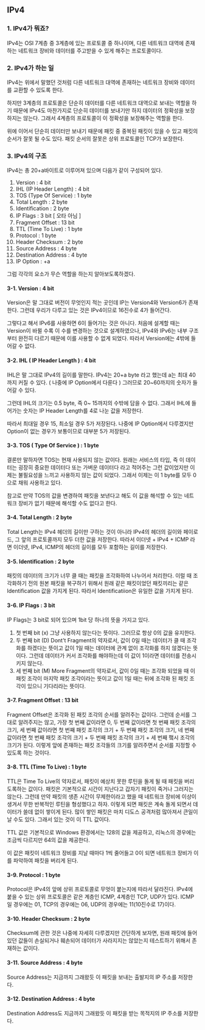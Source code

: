 ## IPv4

### 1. IPv4가 뭐죠?

IPv4는 OSI 7계층 중 3계층에 있는 프로토콜 중 하나이며,
다른 네트워크 대역에 존재하는 네트워크 장비와 데이터를 주고받을 수 있게 해주는 프로토콜이다.

### 2. IPv4가 하는 일

IPv4는 위에서 말했던 것처럼 다른 네트워크 대역에 존재하는 네트워크 장비와
데이터를 교환할 수 있도록 한다.

하지만 3계층의 프로토콜은 단순히 데이터를 다른 네트워크 대역으로 보내는 역할을 하기 때문에
IPv4도 마찬가지로 단순히 데이터를 보내기만 하지 데이터의 정확성을 보장하지는 않는다.
그래서 4계층의 프로토콜이 이 정확성을 보장해주는 역할을 한다.

위에 이어서 단순히 데이터만 보내기 때문에 패킷 중 중복된 패킷이 있을 수 있고
패킷의 순서가 잘못 될 수도 있다.
패킷 순서의 잘못은 상위 프로토콜인 TCP가 보장한다.

### 3. IPv4의 구조

IPv4는 총 20+a바이트로 이루어져 있으며 다음가 같이 구성되어 있다.

1. Version : 4 bit
2. IHL (IP Header Length) : 4 bit
3. TOS (Type Of Service) : 1 byte
4. Total Length : 2 byte
5. Identification : 2 byte
6. IP Flags : 3 bit [ 오타 아님 ]
7. Fragment Offset : 13 bit
8. TTL (Time To Live) : 1 byte
9. Protocol : 1 byte
10. Header Checksum : 2 byte
11. Source Address : 4 byte
12. Destination Address : 4 byte
13. IP Option : +a

그럼 각각의 요소가 무슨 역할을 하는지 알아보도록하겠다.

#### 3-1. Version : 4 bit

Version은 말 그대로 버전이 무엇인지 적는 곳인데
IP는 Version4와 Version6가 존재한다.
그런데 우리가 다루고 있는 것은 IPv4이므로 16진수로 4가 들어간다.

그렇다고 해서 IPv6를 사용하면 6이 들어가는 것은 아니다.
처음에 설계할 때는 Version이 바뀔 수록 이 수를 변경하는 것으로 설계하였으나,
IPv4와 IPv6는 내부 구조부터 완전히 다르기 때문에 이를 사용할 수 없게 되었다.
따라서 Version에는 4밖에 들어갈 수 없다.

#### 3-2. IHL ( IP Header Length ) : 4 bit

IHL은 말 그대로 IPv4의 길이를 말한다.
IPv4는 20+a byte 라고 했는데
a는 최대 40까지 커질 수 있다. ( 나중에 IP Option에서 다룬다 )
그러므로 20~60까지의 숫자가 들어갈 수 있다.

그런데 IHL의 크기는 0.5 byte, 즉 0~ 15까지의 수밖에 담을 수 없다.
그래서 IHL에 들어가는 숫자는 IP Header Length를 4로 나눈 값을 저장한다.

따라서 최대일 경우 15, 최소일 경우 5가 저장된다.
나중에 IP Option에서 다루겠지만 Option이 없는 경우가 보통이므로 대부분 5가 저장된다.

#### 3-3. TOS ( Type Of Service ) : 1 byte

결론만 말하자면 TOS는 현재 사용되지 않는 값이다.
원래는 서비스의 타입, 즉 이 데이터는 굉장히 중요한 데이터다 또는 가벼운 데이터다 라고
적어주는 그런 값이었지만 이제는 불필요성을 느끼고 사용하지 않는 값이 되었다.
그래서 이제는 이 1 byte를 모두 0으로 채워 사용하고 있다.

참고로 만약 TOS의 값을 변경하여 패킷을 보낸다고 해도
이 값을 해석할 수 있는 네트워크 장비가 없기 때문에 해석할 수도 없다고 한다.

#### 3-4. Total Length : 2 byte

Total Length는 IPv4 헤더의 길이만 구하는 것이 아니라
IPv4의 헤더의 길이와 페이로드, 그 앞의 프로토콜까지 모두 더한 값을 저장한다.
따라서 이더넷 + IPv4 + ICMP 라면 이더넷, IPv4, ICMP의 헤더의 길이를 모두 포함하는
길이를 저장한다.

#### 3-5. Identification : 2 byte

패킷의 데이터의 크기가 너무 클 때는 패킷을 조각화하여 나누어서 처리한다.
이럴 때 조각화하기 전의 원본 패킷을 복구하기 위해서
원래 같은 패킷이었던 패킷끼리는 같은 Identification 값을 가지게 된다.
따라서 Identificatiion은 유일한 값을 가지게 된다.

#### 3-6. IP Flags : 3 bit

IP Flags는 3 bit로 되어 있으며 1bit 당 하나의 뜻을 가지고 있다.

1. 첫 번째 bit (x)
   그냥 사용하지 않는다는 뜻이다.
   그러므로 항상 0의 값을 유지한다.
2. 두 번째 bit (D)
   Dont't Fragment의 약자로서,
   값이 0일 때는 데이터가 클 때 조각화를 하겠다는 뜻이고
   값이 1일 때는 데이터에 관계 없이 조각화를 하지 않겠다는 뜻이다.
   그런데 데이터가 커서 조각화를 해야하는데 이 값이 1이라면
   데이터를 전송시키지 않는다.
3. 세 번째 bit (M)
   More Fragment의 약자로서,
   값이 0일 때는 조각화 되었을 때 이 패킷 조각이 마지막 패킷 조각이라는 뜻이고
   값이 1일 때는 뒤에 조각화 된 패킷 조각이 있으니 기다리라는 뜻이다.

#### 3-7. Fragment Offset : 13 bit

Fragment Offset은 조각화 된 패킷 조각의 순서를 알려주는 값이다.
그런데 순서를 그대로 알려주지는 않고,
가장 첫 번째 값이라면 0, 두 번째 값이라면 첫 번째 패킷 조각의 크기,
세 번째 값이라면 첫 번째 패킷 조각의 크기 + 두 번째 패킷 조각의 크기,
네 번째 값이라면 첫 번째 패킷 조각의 크기 + 두 번째 패킷 조각의 크기 + 세 번째 퍀시 조각의 크기가 된다.
이렇게 앞에 존재하는 패킷 조각들의 크기를 알려주면서 순서를 지정할 수 있도록 하는 것이다.

#### 3-8. TTL (Time To Live) : 1 byte

TTL은 Time To Live의 약자로서, 패킷이 예상치 못한 루틴을 돌게 될 때 패킷을 버리도록하는 값이다.
패킷은 기본적으로 시간이 지난다고 갑자기 패킷이 죽거나 그러지는 않는다.
그런데 만약 패킷의 생존 시간이 무제한이라고 했을 때
네트워크 장비에 이상이 생겨서 무한 반복적인 루틴을 형성했다고 하자.
이렇게 되면 패킷은 계속 돌게 되면서 데이터가 쓸데 없이 쌓이게 된다.
많이 쌓인 패킷은 마치 디도스 공격처럼 많아져서 큰일이 날 수도 있다.
그래서 있는 것이 이 TTL 값이다.

TTL 값은 기본적으로 Windows 환경에서는 128의 값을 제공하고,
리눅스의 경우에는 조금씩 다르지만 64의 값을 제공한다.

이 값은 패킷이 네트워크 장비를 지날 때마다 1씩 줄어들고
0이 되면 네트워크 장비가 이를 파악하여 패킷을 버리게 된다.

#### 3-9. Protocol : 1 byte

Protocol은 IPv4의 앞에 상위 프로토콜로 무엇이 붙는지에 따라서 달라진다.
IPv4에 붙을 수 있는 상위 프로토콜은 같은 계층인 ICMP, 4계층인 TCP, UDP가 있다.
ICMP일 경우에는 01, TCP의 경우에는 06, UDP의 경우에는 11(10진수로 17)이다.

#### 3-10. Header Checksum : 2 byte

Checksum에 관한 것은 나중에 자세히 다루겠지만 간단하게 보자면,
원래 패킷에 들어있던 값들이 손실되거나 훼손되어 데이터가 사라지지는 않았는지
테스트하기 위해서 존재하는 값이다.

#### 3-11. Source Address : 4 byte

 Source Address는 지금까지 그래왔듯 이 패킷을 보내는 출발지의 IP 주소를 저장한다.

#### 3-12. Destination Address : 4 byte

Destination Address도 지금까지 그래왔듯 이 패킷을 받는 목적지의 IP 주소를 저장한다.